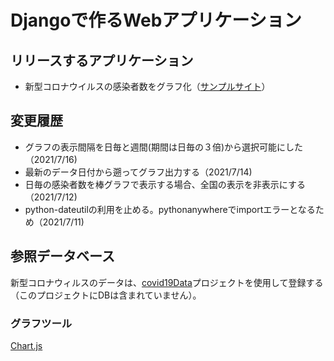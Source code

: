 # Djangoで作るWebアプリケーション

## リリースするアプリケーション  

* 新型コロナウイルスの感染者数をグラフ化（[サンプルサイト](https://yk2021.pythonanywhere.com/covid19sum/)）

## 変更履歴  
* グラフの表示間隔を日毎と週間(期間は日毎の３倍)から選択可能にした（2021/7/16)  
* 最新のデータ日付から遡ってグラフ出力する（2021/7/14)  
* 日毎の感染者数を棒グラフで表示する場合、全国の表示を非表示にする（2021/7/12)  
* python-dateutilの利用を止める。pythonanywhereでimportエラーとなるため（2021/7/11)

## 参照データベース  

新型コロナウィルスのデータは、[covid19Data](https://github.com/YasuoKatou/covid19Data)プロジェクトを使用して登録する（このプロジェクトにDBは含まれていません）。


### グラフツール
[Chart.js](https://www.chartjs.org/)

